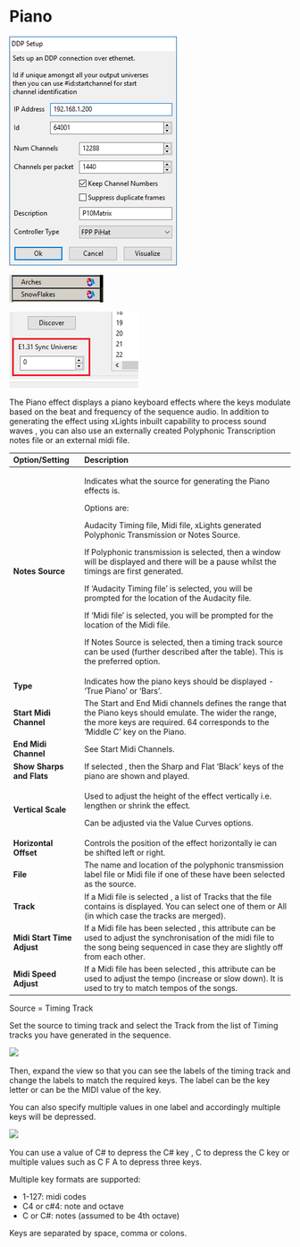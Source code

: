 # Piano

![Icon](../../.gitbook/assets/image%20%28611%29.png)

![Sequencer Grid](../../.gitbook/assets/image%20%28539%29.png)

![](../../.gitbook/assets/image%20%28288%29.png)

The Piano effect displays a piano keyboard effects where the keys modulate based on the beat and frequency of the sequence audio.  In addition to generating the effect using xLights inbuilt capability to process sound waves , you can also use an externally created Polyphonic Transcription notes file or an external midi file.

<table>
  <thead>
    <tr>
      <th style="text-align:left">Option/Setting</th>
      <th style="text-align:left">Description</th>
    </tr>
  </thead>
  <tbody>
    <tr>
      <td style="text-align:left"><b>Notes Source</b>
      </td>
      <td style="text-align:left">
        <p>Indicates what the source for generating the Piano effects is.
          <br />
        </p>
        <p>Options are:</p>
        <p>Audacity Timing file, Midi file, xLights generated Polyphonic Transmission
          or Notes Source.
          <br />
        </p>
        <p>If Polyphonic transmission is selected, then a window will be displayed
          and there will be a pause whilst the timings are first generated.
          <br />
        </p>
        <p>If &#x2018;Audacity Timing file&#x2019; is selected, you will be prompted
          for the location of the Audacity file.
          <br />
        </p>
        <p>If &#x2018;Midi file&#x2019; is selected, you will be prompted for the
          location of the Midi file.
          <br />
        </p>
        <p>If Notes Source is selected, then a timing track source can be used (further
          described after the table). This is the preferred option.</p>
      </td>
    </tr>
    <tr>
      <td style="text-align:left"><b>Type</b>
      </td>
      <td style="text-align:left">Indicates how the piano keys should be displayed - &#x2018;True Piano&#x2019;
        or &#x2018;Bars&#x2019;.</td>
    </tr>
    <tr>
      <td style="text-align:left"><b>Start Midi Channel</b>
      </td>
      <td style="text-align:left">The Start and End Midi channels defines the range that the Piano keys
        should emulate. The wider the range, the more keys are required. 64 corresponds
        to the &#x2018;Middle C&#x2019; key on the Piano.</td>
    </tr>
    <tr>
      <td style="text-align:left"><b>End Midi Channel</b>
      </td>
      <td style="text-align:left">See Start Midi Channels.</td>
    </tr>
    <tr>
      <td style="text-align:left"><b>Show Sharps and Flats</b>
      </td>
      <td style="text-align:left">If selected , then the Sharp and Flat &#x2018;Black&#x2019; keys of the
        piano are shown and played.</td>
    </tr>
    <tr>
      <td style="text-align:left"><b>Vertical Scale</b>
      </td>
      <td style="text-align:left">
        <p>Used to adjust the height of the effect vertically i.e. lengthen or shrink
          the effect.</p>
        <p>Can be adjusted via the Value Curves options.</p>
      </td>
    </tr>
    <tr>
      <td style="text-align:left"><b>Horizontal Offset</b>
      </td>
      <td style="text-align:left">Controls the position of the effect horizontally ie can be shifted left
        or right.</td>
    </tr>
    <tr>
      <td style="text-align:left"><b>File</b>
      </td>
      <td style="text-align:left">The name and location of the polyphonic transmission label file or Midi
        file if one of these have been selected as the source.</td>
    </tr>
    <tr>
      <td style="text-align:left"><b>Track</b>
      </td>
      <td style="text-align:left">If a Midi file is selected , a list of Tracks that the file contains is
        displayed. You can select one of them or All (in which case the tracks
        are merged).</td>
    </tr>
    <tr>
      <td style="text-align:left"><b>Midi Start Time Adjust</b>
      </td>
      <td style="text-align:left">If a Midi file has been selected , this attribute can be used to adjust
        the synchronisation of the midi file to the song being sequenced in case
        they are slightly off from each other.</td>
    </tr>
    <tr>
      <td style="text-align:left"><b>Midi Speed Adjust</b>
      </td>
      <td style="text-align:left">If a Midi file has been selected , this attribute can be used to adjust
        the tempo (increase or slow down). It is used to try to match tempos of
        the songs.</td>
    </tr>
  </tbody>
</table>Source = Timing Track

Set the source to timing track and select the Track from the list of Timing tracks you have generated in the sequence.

![](https://lh3.googleusercontent.com/1UJGiFxLvYDcANxRkSqT4ct1LmXs1Tl9EXiU2ZvNMYowTNbTDVDCytHDbJYlieZVwsLK544VHys6731hQ9R6eKi4_oZfbi-wNvGIiNf4bBZiGq2I9kjqYe4JHbQo75_xaOju2r55)

Then, expand the view so that you can see the labels of the timing track and change the labels to match the required keys.  The label can be the key letter or can be the MIDI value of the key.

You can also specify multiple values in one label and accordingly multiple keys will be depressed.

![](https://lh6.googleusercontent.com/F-W7L5yQtuDGkcDMk0jPYNFaUFHuQEOZD2zfXduedsrDKx9SzFo3YoB0o7ImJ8h-Uk8Y-FUDiqnxwKDvYbb3GWWTzaP0uIB5SAMhbU8vWwkkVcTwIEIAyKQffUAv9U6X1peGU5Ci)

You can use a value of C\# to depress the C\# key , C to depress the C key or multiple values such as C F A to depress three keys.

Multiple key formats are supported:

* 1-127: midi codes
* C4 or c\#4: note and octave
* C or C\#: notes \(assumed to be 4th octave\)

 Keys are separated by space, comma or colons.

